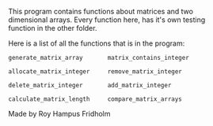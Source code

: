 
This  program  contains  functions  about  matrices  and   two  
dimensional arrays. Every function here, has it's own  testing  
function in the other folder.

Here is a list of all the functions that is  in  the  program:

```
generate_matrix_array       matrix_contains_integer

allocate_matrix_integer     remove_matrix_integer

delete_matrix_integer       add_matrix_integer

calculate_matrix_length     compare_matrix_arrays
```

Made by Roy Hampus Fridholm
